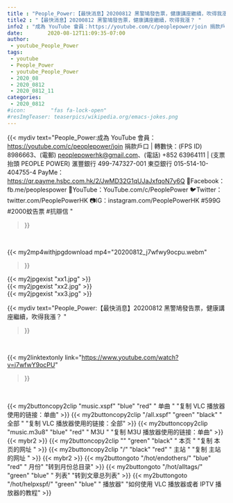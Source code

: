```yaml
---
title : "People_Power:【最快消息】20200812 黑警鳩發告票，健康講座繼續，吹得我漲？ "
title2 : "【最快消息】20200812 黑警鳩發告票，健康講座繼續，吹得我漲？ "
info2 : "成為 YouTube 會員：https://youtube.com/c/peoplepower/join 捐款戶口 | 轉數快：(FPS ID) 8986663、(電郵) peoplepowerhk@gmail.com、(電話) +852 63964111 | (支票抬頭 PEOPLE POWER) 滙豐銀行 499-747327-001 東亞銀行 015-514-10-404755-4 PayMe：https://qr.payme.hsbc.com.hk/2/JwMD32G1qUJaJxfqoN7y6Q  🤗Facebook：fb.me/peoplespower 🎥YouTube：YouTube.com/c/PeoplePower 🐦Twitter：twitter.com/PeoplePowerHK 📷IG：instagram.com/PeoplePowerHK  #599G #2000蚊告票 #抗辯信 "
date:        2020-08-12T11:09:35-07:00
author:
 - youtube_People_Power
tags:
 - youtube
 - People_Power
 - youtube_People_Power
 - 2020_08
 - 2020_0812
 - 2020_0812_11
categories:
 - 2020_0812
#icon:        "fas fa-lock-open"
#resImgTeaser: teaserpics/wikipedia.org/emacs-jokes.png
---
```


{{< mydiv text="People_Power:成為 YouTube 會員：https://youtube.com/c/peoplepower/join 捐款戶口 | 轉數快：(FPS ID) 8986663、(電郵) peoplepowerhk@gmail.com、(電話) +852 63964111 | (支票抬頭 PEOPLE POWER) 滙豐銀行 499-747327-001 東亞銀行 015-514-10-404755-4 PayMe：https://qr.payme.hsbc.com.hk/2/JwMD32G1qUJaJxfqoN7y6Q  🤗Facebook：fb.me/peoplespower 🎥YouTube：YouTube.com/c/PeoplePower 🐦Twitter：twitter.com/PeoplePowerHK 📷IG：instagram.com/PeoplePowerHK  #599G #2000蚊告票 #抗辯信 "
>}}
<br>


{{< my2mp4withjpgdownload mp4="20200812_j7wfwy9ocpu.webm"
>}}

{{< my2jpgexist "xx1.jpg" >}}<br>
{{< my2jpgexist "xx2.jpg" >}}<br>
{{< my2jpgexist "xx3.jpg" >}}<br>



{{< mydiv text="People_Power:【最快消息】20200812 黑警鳩發告票，健康講座繼續，吹得我漲？ "
>}}
<br>

{{< my2linktextonly link="https://www.youtube.com/watch?v=j7wfwY9ocPU"
>}}


<br>

{{< my2buttoncopy2clip "music.xspf"        "blue"   "red"    " 单曲 "  "复制 VLC 播放器使用的链接：单曲" >}} {{< my2buttoncopy2clip "/all.xspf"         "green"  "black"  " 全部 "  "复制 VLC 播放器使用的链接：全部" >}} {{< my2buttoncopy2clip "music.m3u8"        "blue"   "red"    " M3U  "    "复制 M3U 播放器使用的链接：单曲" >}} {{< mybr2 >}} {{< my2buttoncopy2clip ""                  "green"  "black"  " 本页 "    "复制 本页的网址 " >}} {{< my2buttoncopy2clip "/"                 "black"  "red"    " 主站 "    "复制 主站的网址 " >}} {{< mybr2 >}} {{< my2buttongoto      "/hot/endothers/"   "blue"   "red"    " 月份"   "转到月份总目录" >}} {{< my2buttongoto      "/hot/alltags/"     "green"  "blue"   " 列表"   "转到文章总列表" >}} {{< my2buttongoto      "/hot/helpxspf/"    "green"  "blue"   " 播放器" "如何使用 VLC 播放器或者 IPTV 播放器的教程" >}} 

